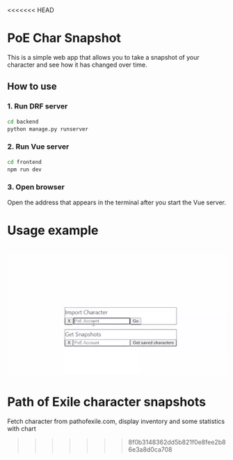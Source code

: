 <<<<<<< HEAD
# PoE Char Snapshot

This is a simple web app that allows you to take a snapshot of your character and see how it has changed over time.

## How to use

### 1. Run DRF server

```bash
cd backend
python manage.py runserver
```

### 2. Run Vue server

```bash
cd frontend
npm run dev
```

### 3. Open browser

Open the address that appears in the terminal after you start the Vue server.

# Usage example

![Usage example](rsc/example.webp)
=======
# Path of Exile character snapshots

Fetch character from pathofexile.com, display inventory and some statistics with chart
>>>>>>> 8f0b3148362dd5b821f0e8fee2b86e3a8d0ca708
